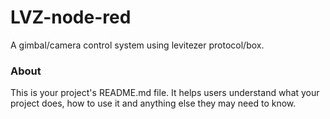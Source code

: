 LVZ-node-red
============

A gimbal/camera control system using levitezer protocol/box.

### About

This is your project's README.md file. It helps users understand what your
project does, how to use it and anything else they may need to know.